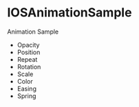 # IOSAnimationSample
Animation Sample
* Opacity
* Position
* Repeat
* Rotation
* Scale
* Color
* Easing
* Spring
